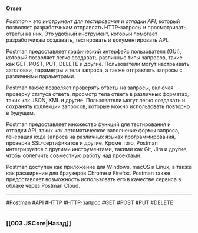 #### Ответ

*Postman* - это *инструмент для тестирования и отладки API*, который позволяет разработчикам отправлять HTTP-запросы и просматривать ответы на них. Это удобный инструмент, который помогает разработчикам создавать, тестировать и документировать API.

Postman предоставляет графический интерфейс пользователя (GUI), который позволяет легко создавать различные типы запросов, такие как GET, POST, PUT, DELETE и другие. Пользователи могут настраивать заголовки, параметры и тела запроса, а также отправлять запросы с различными параметрами.

Postman также позволяет проверять ответы на запросы, включая проверку статуса ответа, просмотр тела ответа в различных форматах, таких как JSON, XML и другие. Пользователи могут легко создавать и сохранять коллекции запросов, которые можно использовать повторно в будущем.

Postman предоставляет множество функций для тестирования и отладки API, таких как автоматическое заполнение формы запроса, генерация кода запроса на различных языках программирования, проверка SSL-сертификатов и другие. Кроме того, Postman интегрируется с другими инструментами, такими как Git, Jira и другие, чтобы облегчить совместную работу над проектами.

Postman доступен как приложение для Windows, macOS и Linux, а также как расширение для браузеров Chrome и Firefox. Postman также предоставляет возможность использовать его в качестве сервиса в облаке через Postman Cloud.

___
 #Postman #API #HTTP #HTTP-запрос #GET #POST #PUT #DELETE 

___

### [[003 JSCore|Назад]]
